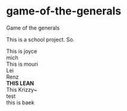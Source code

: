 # game-of-the-generals
Game of the generals

This is a school project. So.

This is joyce  
mich  
This is mouri  
Lei  
Renz  
**THIS LEAN**  
This Krizzy~  
test  
this is baek  
